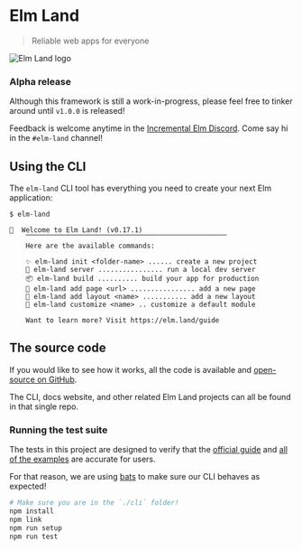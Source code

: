 # Elm Land
> Reliable web apps for everyone

![Elm Land logo](https://github.com/elm-land/elm-land/raw/main/elm-land-banner.jpg)

### Alpha release

Although this framework is still a work-in-progress, please feel free to tinker around until `v1.0.0` is released!

Feedback is welcome anytime in the [Incremental Elm Discord](https://discord.com/invite/Fwmn84xD?utm_source=Discord%20Widget&utm_medium=Connect). Come say hi in the `#elm-land` channel!

## Using the CLI

The `elm-land` CLI tool has everything you need to create your next Elm application:

```
$ elm-land

🌈  Welcome to Elm Land! (v0.17.1)
    ⎺⎺⎺⎺⎺⎺⎺⎺⎺⎺⎺⎺⎺⎺⎺⎺⎺⎺⎺⎺⎺⎺⎺⎺⎺⎺⎺⎺⎺⎺
    Here are the available commands:

    ✨ elm-land init <folder-name> ...... create a new project
    🚀 elm-land server ................ run a local dev server
    📦 elm-land build .......... build your app for production
    📄 elm-land add page <url> ................ add a new page
    📑 elm-land add layout <name> ........... add a new layout
    🔧 elm-land customize <name> .. customize a default module

    Want to learn more? Visit https://elm.land/guide

```

## The source code

If you would like to see how it works, all the code is available and [open-source on GitHub](https://github.com/elm-land/elm-land). 

The CLI, docs website, and other related Elm Land projects can all be found in that single repo.

### Running the test suite

The tests in this project are designed to verify that the [official guide](https://elm.land/guide) and [all of the examples](https://github.com/elm-land/elm-land/tree/main/examples) are accurate for users.

For that reason, we are using [bats](https://github.com/bats-core/bats-core) to make sure our CLI behaves as expected!

```bash
# Make sure you are in the `./cli` folder!
npm install
npm link
npm run setup
npm run test
```
